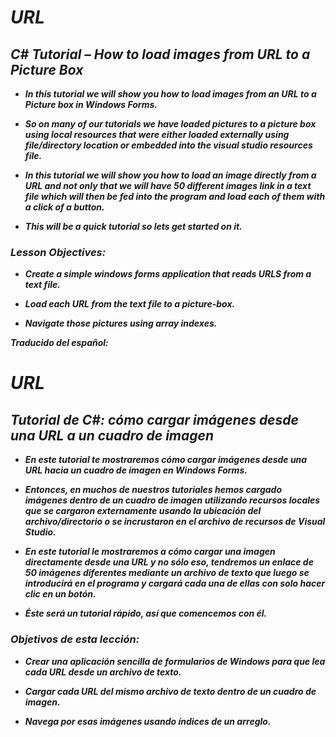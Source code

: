 # **_URL_**

## **_C# Tutorial – How to load images from URL to a Picture Box_**

- **_In this tutorial we will show you how to load images from an URL to a Picture box in Windows Forms._**
  
- **_So on many of our tutorials we have loaded pictures to a picture box using local resources that were either loaded externally using file/directory location or embedded into the visual studio resources file._**
  
- **_In this tutorial we will show you how to load an image directly from a URL and not only that we will have 50 different images link in a text file which will then be fed into the program and load each of them with a click of a button._**
  
- **_This will be a quick tutorial so lets get started on it._**

### **_Lesson Objectives:_**

- **_Create a simple windows forms application that reads URLS from a text file._**
  
- **_Load each URL from the text file to a picture-box._**
  
- **_Navigate those pictures using array indexes._**

**_Traducido del español:_**

# **_URL_**

## **_Tutorial de C#: cómo cargar imágenes desde una URL a un cuadro de imagen_**

- **_En este tutorial te mostraremos cómo cargar imágenes desde una URL hacia un cuadro de imagen en Windows Forms._**
  
- **_Entonces, en muchos de nuestros tutoriales hemos cargado imágenes dentro de un cuadro de imagen utilizando recursos locales que se cargaron externamente usando la ubicación del archivo/directorio o se incrustaron en el archivo de recursos de Visual Studio._**

- **_En este tutorial le mostraremos a cómo cargar una imagen directamente desde una URL y no sólo eso, tendremos un enlace de 50 imágenes diferentes mediante un archivo de texto que luego se introducirá en el programa y cargará cada una de ellas con solo hacer clic en un botón._**

- **_Éste será un tutorial rápido, así que comencemos con él._**

### **_Objetivos de esta lección:_**

- **_Crear una aplicación sencilla de formularios de Windows para que lea cada URL desde un archivo de texto._**
  
- **_Cargar cada URL del mismo archivo de texto dentro de un cuadro de imagen._**
  
- **_Navega por esas imágenes usando índices de un arreglo._**
